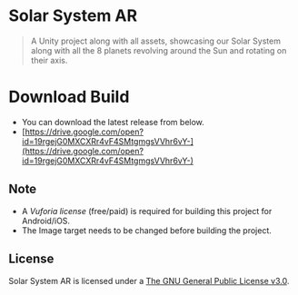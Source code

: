 # Solar System AR
> A Unity project along with all assets, showcasing our Solar System along with all the 8 planets revolving around the Sun and rotating on their axis.

# Download Build
- You can download the latest release from below.
- [https://drive.google.com/open?id=19rgejG0MXCXRr4vF4SMtgmgsVVhr6vY-](https://drive.google.com/open?id=19rgejG0MXCXRr4vF4SMtgmgsVVhr6vY-)

## Note
- A *Vuforia license* (free/paid) is required for building this project for Android/iOS.
- The Image target needs to be changed before building the project.

## License
Solar System AR is licensed under a [The GNU General Public License v3.0](https://www.gnu.org/licenses/gpl-3.0.en.html).
